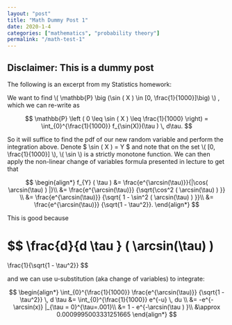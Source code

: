 ```yaml
---
layout: "post"
title: "Math Dummy Post 1"
date: 2020-1-4
categories: ["mathematics", "probability theory"]
permalink: "/math-test-1"
---
```


## Disclaimer: This is a dummy post

The following is an excerpt from my Statistics homework:


We want to find
\\( \mathbb{P} \big (\sin ( X ) \in [0, \frac{1}{1000}]\big) \\)
, which we can re-write as

$$
\mathbb{P} \left ( 0 \leq \sin ( X ) \leq \frac{1}{1000} \right)
    =
\int_{0}^{\frac{1}{1000}} f_{\sin(X)}(\tau ) \, d\tau.
$$

So it will suffice to find the pdf of our new random variable and perform the integration above. Denote $ \sin ( X ) = Y $ and note that on the set
\\( [0, \frac{1}{1000}] \\),
\\( \sin \\)
is a strictly monotone function. We can then apply the non-linear change of variables formula presented in lecture to get that

$$
\begin{align*}
    f_{Y} ( \tau )
        &=
    \frac{e^{\arcsin(\tau)}}{|\cos( \arcsin(\tau) ) |}\\
        &=
    \frac{e^{\arcsin(\tau)}}
    {\sqrt{\cos^2 ( \arcsin(\tau) ) }} \\
        &=
    \frac{e^{\arcsin(\tau)}}
    {\sqrt{ 1 - \sin^2 ( \arcsin(\tau) ) }}\\
        &=
    \frac{e^{\arcsin(\tau)}}
    {\sqrt{1 - \tau^2}}.
\end{align*}
$$

This is good because

$$
\frac{d}{d \tau } ( \arcsin(\tau) )
=
\frac{1}{\sqrt{1 - \tau^2}}
$$

and we can use u-substitution (aka change of variables) to integrate:

$$
\begin{align*}
    \int_{0}^{\frac{1}{1000}} \frac{e^{\arcsin(\tau)}}
    {\sqrt{1 - \tau^2}} \, d \tau
        &=
    \int_{0}^{\frac{1}{1000}} e^{-u} \, du \\
        &=
    -e^{-\arcsin(x)} |_{\tau = 0}^{\tau=.001}\\
        &=
    1 - e^{-\arcsin(\tau ) }\\
        &\approx 0.0009995003331251665
\end{align*}
$$
